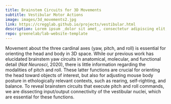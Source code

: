 ```yaml
---
title: Brainstem Circuits for 3D Movements
subtitle: Vestibular Motor Actions
image: images/3d_movements2.jpg
link: https://cregglab.github.io/projects/vestibular.html
description: Lorem ipsum _dolor sit amet_, consectetur adipiscing elit, sed do eiusmod tempor incididunt ut labore et dolore magna aliqua.
repo: greenelab/lab-website-template
---
```


Movement about the three cardinal axes (yaw, pitch, and roll) is essential for orienting the head and body in 3D space. While our previous work has elucidated brainstem yaw circuits in anatomical, molecular, and functional detail (<a href="https://cregglab.github.io/files/Cregg_NN_2020.pdf" style="text-decoration: none" target="_blank"><i>Nat Neurosci</i>, 2020</a>), there is little information regarding the modalities of pitch and roll. These latter functions are crucial for orienting the head toward objects of interest, but also for adjusting mouse body posture in ethologically relevant contexts, such as rearing, self-righting, and balance. To reveal brainstem circuits that execute pitch and roll commands, we are dissecting input/output connectivity of the vestibular nuclei, which are essential for these functions.
  
